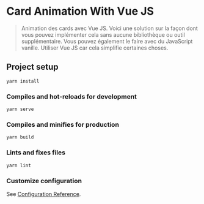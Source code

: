 # Card Animation With Vue JS

>Animation des cards avec Vue JS. Voici une solution sur la façon dont vous pouvez implémenter cela sans aucune bibliothèque ou outil supplémentaire. Vous pouvez également le faire avec du JavaScript vanille. Utiliser Vue JS car cela simplifie certaines choses.

## Project setup
```
yarn install
```

### Compiles and hot-reloads for development
```
yarn serve
```

### Compiles and minifies for production
```
yarn build
```

### Lints and fixes files
```
yarn lint
```

### Customize configuration
See [Configuration Reference](https://cli.vuejs.org/config/).
